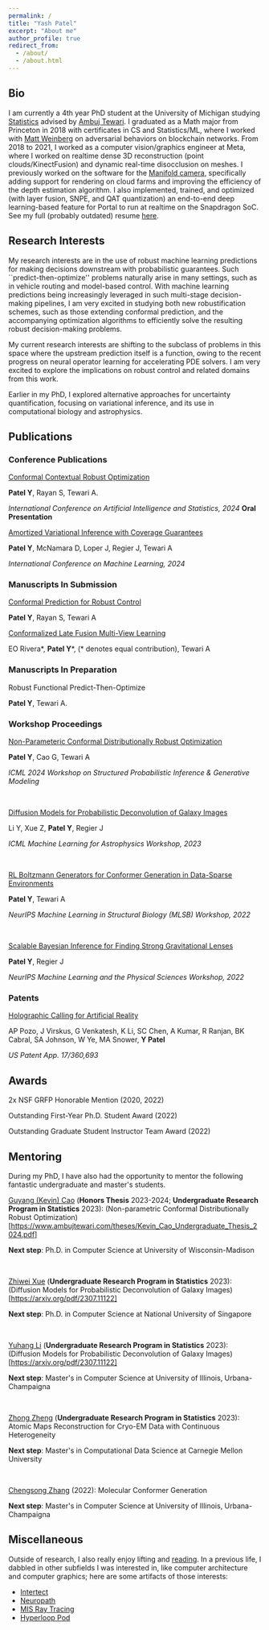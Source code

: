 ```yaml
---
permalink: /
title: "Yash Patel"
excerpt: "About me"
author_profile: true
redirect_from: 
  - /about/
  - /about.html
---
```


## Bio
I am currently a 4th year PhD student at the University of Michigan studying [Statistics](https://lsa.umich.edu/stats) advised by [Ambuj Tewari](https://ambujtewari.github.io/). I graduated as a Math major from Princeton in 2018 with certificates in CS and Statistics/ML, where I worked with [Matt Weinberg](https://www.cs.princeton.edu/~smattw/) on adversarial behaviors on blockchain networks. From 2018 to 2021, I worked as a computer vision/graphics engineer at Meta, where I worked on realtime dense 3D reconstruction (point clouds/KinectFusion) and dynamic real-time disocclusion on meshes. I previously worked on the software for the [Manifold camera](https://bkcabralwebsite.appspot.com/An-Integrated-6DoF-Video-Camera-and-System-Design.pdf), specifically adding support for rendering on cloud farms and improving the efficiency of the depth estimation algorithm. I also implemented, trained, and optimized (with layer fusion, SNPE, and QAT quantization) an end-to-end deep learning-based feature for Portal to run at realtime on the Snapdragon SoC. See my full (probably outdated) resume [here](http://yashpatel5400.github.io/files/resume.pdf). 

## Research Interests
My research interests are in the use of robust machine learning predictions for making decisions downstream with probabilistic guarantees. Such ``predict-then-optimize'' problems naturally arise in many settings, such as in vehicle routing and model-based control. With machine learning predictions being increasingly leveraged in such multi-stage decision-making pipelines, I am very excited in studying both new robustification schemes, such as those extending conformal prediction, and the accompanying optimization algorithms to efficiently solve the resulting robust decision-making problems.

My current research interests are shifting to the subclass of problems in this space where the upstream prediction itself is a function, owing to the recent progress on neural operator learning for accelerating PDE solvers. I am very excited to explore the implications on robust control and related domains from this work. 

Earlier in my PhD, I explored alternative approaches for uncertainty quantification, focusing on variational inference, and its use in computational biology and astrophysics.

## Publications 

### Conference Publications 
[Conformal Contextual Robust Optimization](https://proceedings.mlr.press/v238/patel24a.html)

**Patel Y**, Rayan S, Tewari A. 

*International Conference on Artificial Intelligence and Statistics, 2024* **Oral Presentation**
<br /> 

[Amortized Variational Inference with Coverage Guarantees](https://proceedings.mlr.press/v235/patel24a.html)

**Patel Y**, McNamara D, Loper J, Regier J, Tewari A

*International Conference on Machine Learning, 2024* 

### Manuscripts In Submission

[Conformal Prediction for Robust Control](https://arxiv.org/abs/2405.16250)

**Patel Y**, Rayan S, Tewari A
<br /> 

[Conformalized Late Fusion Multi-View Learning](https://arxiv.org/abs/2405.16246)

EO Rivera\*, **Patel Y**\*, (\* denotes equal contribution), Tewari A

### Manuscripts In Preparation

Robust Functional Predict-Then-Optimize

**Patel Y**, Tewari A.

### Workshop Proceedings

[Non-Parameteric Conformal Distributionally Robust Optimization](https://openreview.net/pdf?id=WavglEUVTR)

**Patel Y**, Cao G, Tewari A

*ICML 2024 Workshop on Structured Probabilistic Inference & Generative Modeling*

<br /> 

[Diffusion Models for Probabilistic Deconvolution of Galaxy Images](https://ml4astro.github.io/icml2023/assets/37.pdf)

Li Y, Xue Z, **Patel Y**, Regier J

*ICML Machine Learning for Astrophysics Workshop, 2023*

<br /> 

[RL Boltzmann Generators for Conformer Generation in Data-Sparse Environments](https://www.mlsb.io/papers_2022/RL_Boltzmann_Generators_for_Conformer_Generation_in_Data_Sparse_Environments.pdf)

**Patel Y**, Tewari A

*NeurIPS Machine Learning in Structural Biology (MLSB) Workshop, 2022*

<br /> 

[Scalable Bayesian Inference for Finding Strong Gravitational Lenses](https://ml4physicalsciences.github.io/2022/files/NeurIPS_ML4PS_2022_155.pdf)

**Patel Y**, Regier J

*NeurIPS Machine Learning and the Physical Sciences Workshop, 2022*

### Patents
[Holographic Calling for Artificial Reality](https://patents.google.com/patent/US20220413433A1/en)

AP Pozo, J Virskus, G Venkatesh, K Li, SC Chen, A Kumar, R Ranjan, BK Cabral, SA Johnson, W Ye, MA Snower, **Y Patel**

*US Patent App. 17/360,693*

## Awards
2x NSF GRFP Honorable Mention (2020, 2022)

Outstanding First-Year Ph.D. Student Award (2022)

Outstanding Graduate Student Instructor Team Award (2022) 

## Mentoring
During my PhD, I have also had the opportunity to mentor the following fantastic undergraduate and master's students.

[Guyang (Kevin) Cao](https://www.linkedin.com/in/guyang-kevin-cao-410b28205/) (**Honors Thesis** 2023-2024; **Undergraduate Research Program in Statistics** 2023): (Non-parametric Conformal Distributionally Robust Optimization)[https://www.ambujtewari.com/theses/Kevin_Cao_Undergraduate_Thesis_2024.pdf]

**Next step**: Ph.D. in Computer Science at University of Wisconsin-Madison

<br /> 

[Zhiwei Xue](https://www.linkedin.com/in/zhiwei-xue-280b84256/) (**Undergraduate Research Program in Statistics** 2023): (Diffusion Models for Probabilistic Deconvolution of Galaxy Images)[https://arxiv.org/pdf/2307.11122]

**Next step**: Ph.D. in Computer Science at National University of Singapore

<br /> 

[Yuhang Li](https://www.linkedin.com/in/yuhang-li-/) (**Undergraduate Research Program in Statistics** 2023): (Diffusion Models for Probabilistic Deconvolution of Galaxy Images)[https://arxiv.org/pdf/2307.11122]

**Next step**: Master's in Computer Science at University of Illinois, Urbana-Champaigna

<br /> 

[Zhong Zheng](https://www.linkedin.com/in/zhongzheng1999/) (**Undergraduate Research Program in Statistics** 2023): Atomic Maps Reconstruction for Cryo-EM Data with Continuous Heterogeneity

**Next step**: Master's in Computational Data Science at Carnegie Mellon University

<br /> 

[Chengsong Zhang](https://continue-revolution.github.io/) (2022): Molecular Conformer Generation

**Next step**: Master's in Computer Science at University of Illinois, Urbana-Champaigna

## Miscellaneous
Outside of research, I also really enjoy lifting and [reading](https://www.goodreads.com/user/show/83094203-yash-patel). In a previous life, I dabbled in other subfields I was interested in, like computer architecture and computer graphics; here are some artifacts of those interests:
- [Intertect](http://intertect.herokuapp.com/)
- [Neuropath](http://fast-caverns-95520.herokuapp.com/)
- [MIS Ray Tracing](https://yashpatel5400.github.io/files/light_transport_mis.pdf)
- [Hyperloop Pod](https://yashpatel5400.github.io/files/hyperloop.pdf)
